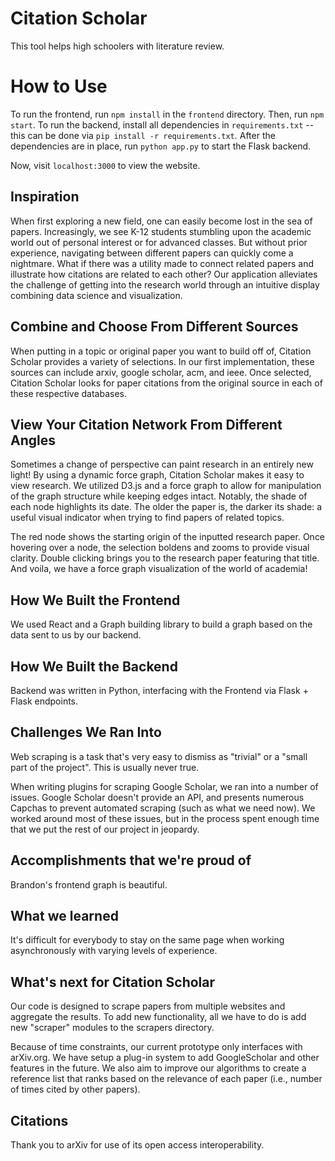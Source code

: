 # Citation Scholar

This tool helps high schoolers with literature review.


# How to Use

To run the frontend, run `npm install` in the `frontend` directory. Then, run `npm start`.
To run the backend, install all dependencies in `requirements.txt` -- this can be done via `pip install -r requirements.txt`. After the dependencies are in place, run `python app.py` to start the Flask backend. 

Now, visit `localhost:3000` to view the website. 

## Inspiration 

When first exploring a new field, one can easily become lost in the sea of papers. Increasingly, we see K-12 students stumbling upon the academic world out of personal interest or for advanced classes. But without prior experience, navigating between different papers can quickly come a nightmare. What if there was a utility made to connect related papers and illustrate how citations are related to each other? Our application alleviates the challenge of getting into the research world through an intuitive display combining data science and visualization.

## Combine and Choose From Different Sources

When putting in a topic or original paper you want to build off of, Citation Scholar provides a variety of selections. In our first implementation, these sources can include arxiv, google scholar, acm, and ieee. Once selected, Citation Scholar looks for paper citations from the original source in each of these respective databases.

## View Your Citation Network From Different Angles


Sometimes a change of perspective can paint research in an entirely new light! By using a dynamic force graph, Citation Scholar makes it easy to view research. We utilized D3.js and a force graph to allow for manipulation of the graph structure while keeping edges intact. Notably, the shade of each node highlights its date. The older the paper is, the darker its shade: a useful visual indicator when trying to find papers of related topics.

The red node shows the starting origin of the inputted research paper. Once hovering over a node, the selection boldens and zooms to provide visual clarity. Double clicking brings you to the research paper featuring that title. And voila, we have a force graph visualization of the world of academia!

## How We Built the Frontend

We used React and a Graph building library to build a graph based on the data sent to us by our backend. 

## How We Built the Backend

Backend was written in Python, interfacing with the Frontend via Flask + Flask endpoints. 

## Challenges We Ran Into

Web scraping is a task that's very easy to dismiss as "trivial" or a "small part of the project". 
This is usually never true. 

When writing plugins for scraping Google Scholar, we ran into a number of issues. Google Scholar doesn't provide an API, and presents numerous Capchas to prevent automated scraping (such as what we need now). We worked around most of these issues, but in the process spent enough time that we put the rest of our project in jeopardy. 

## Accomplishments that we're proud of

Brandon's frontend graph is beautiful. 

## What we learned

It's difficult for everybody to stay on the same page when working asynchronously with varying levels of experience. 

## What's next for Citation Scholar

Our code is designed to scrape papers from multiple websites and aggregate the results. To add new functionality, all we have to do is add new "scraper" modules to the scrapers directory. 

Because of time constraints, our current prototype only interfaces with arXiv.org. We have setup a plug-in system to add GoogleScholar and other features in the future. We also aim to improve our algorithms to create a reference list that ranks based on the relevance of each paper (i.e., number of times cited by other papers). 

## Citations

Thank you to arXiv for use of its open access interoperability.
